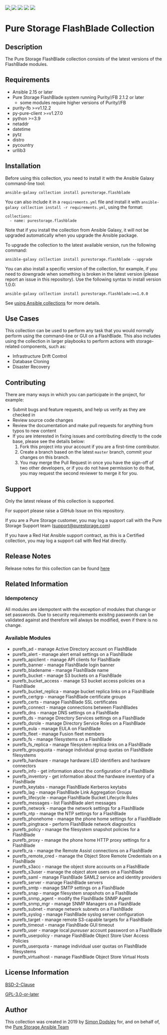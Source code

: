 <a href="https://github.com/Pure-Storage-Ansible/FlashBlade-Collection/releases/latest"><img src="https://img.shields.io/github/v/tag/Pure-Storage-Ansible/FlashBlade-Collection?label=release">
<a href="COPYING.GPLv3"><img src="https://img.shields.io/badge/license-GPL%20v3.0-brightgreen.svg"></a>
<img src="https://cla-assistant.io/readme/badge/Pure-Storage-Ansible/FlashBlade-Collection">
<img src="https://github.com/Pure-Storage-Ansible/FLashBlade-Collection/workflows/Pure%20Storage%20Ansible%20CI/badge.svg">
<a href="https://github.com/psf/black"><img src="https://img.shields.io/badge/code%20style-black-000000.svg"></a>
    
# Pure Storage FlashBlade Collection

## Description

The Pure Storage FlashBlade collection consists of the latest versions of the FlashBlade modules.

## Requirements

- Ansible 2.15 or later
- Pure Storage FlashBlade system running Purity//FB 2.1.2 or later
    - some modules require higher versions of Purity//FB
- purity-fb >=v1.12.2
- py-pure-client >=v1.27.0
- python >=3.9
- netaddr
- datetime
- pytz
- distro
- pycountry
- urllib3

## Installation

Before using this collection, you need to install it with the Ansible Galaxy command-line tool:

```
ansible-galaxy collection install purestorage.flashblade
```

You can also include it in a `requirements.yml` file and install it with `ansible-galaxy collection install -r requirements.yml`, using the format:

```
collections:
  - name: purestorage.flashblade
```

Note that if you install the collection from Ansible Galaxy, it will not be upgraded automatically when you upgrade the Ansible package. 

To upgrade the collection to the latest available version, run the following command:

```
ansible-galaxy collection install purestorage.flashblade --upgrade
```

You can also install a specific version of the collection, for example, if you need to downgrade when something is broken in the latest version (please report an issue in this repository). Use the following syntax to install version 1.0.0:

```
ansible-galaxy collection install purestorage.flashblade:==1.0.0
```

See [using Ansible collections](https://docs.ansible.com/ansible/devel/user_guide/collections_using.html) for more details.

## Use Cases

This collection can be used to perform any task that you would normally perform using the command-line or GUI on a FlashBlade. This also includes using the collection in larger playbooks to perform actions with storage-related components, such as:
* Infrastructure Drift Control
* Database Cloning
* Disaster Recovery

## Contributing

There are many ways in which you can participate in the project, for example:

* Submit bugs and feature requests, and help us verify as they are checked in
* Review source code changes
* Review the documentation and make pull requests for anything from typos to new content
* If you are interested in fixing issues and contributing directly to the code base, please see the details below:
    1. Fork this project into your account if you are a first-time contributor.
    2. Create a branch based on the latest `master` branch, commit your changes on this branch.
    3. You may merge the Pull Request in once you have the sign-off of two other developers, or if you do not have permission to do that, you may request the second reviewer to merge it for you.
 
## Support

Only the latest release of this collection is supported.

For support please raise a GitHub Issue on this repository.

If you are a Pure Storage customer, you may log a support call with the Pure Storage Support team ([support\@purestorage.com](mailto:support@purestorage.com?subject=FlashBlade-Ansible-Collection))

If you have a Red Hat Ansible support contract, as this is a Certified collection, you may log a support call with Red Hat directly.
  
## Release Notes

Release notes for this collection can be found [here](https://github.com/Pure-Storage-Ansible/FlashBlade-Collection/releases)

## Related Information
### Idempotency

All modules are idempotent with the exception of modules that change or set passwords. Due to security requirements exisitng passwords can be validated against and therefore will always be modified, even if there is no change.

### Available Modules

- purefb_ad - manage Active Directory account on FlashBlade
- purefb_alert - manage alert email settings on a FlashBlade
- purefb_apiclient - manage API clients for FlashBlade
- purefb_banner - manage FlashBlade login banner
- purefb_bladename - manage FlashBlade name
- purefb_bucket - manage S3 buckets on a FlashBlade
- purefb_bucket_access - manage S3 bucket access policies on a FlashBlade
- purefb_bucket_replica - manage bucket replica links on a FlashBlade
- purefb_certgrp - manage FlashBlade certificate groups
- purefb_certs - manage FlashBlade SSL certificates
- purefb_connect - manage connections between FlashBlades
- purefb_dns - manage DNS settings on a FlashBlade
- purefb_ds - manage Directory Services settings on a FlashBlade
- purefb_dsrole - manage Directory Service Roles on a FlashBlade
- purefb_eula - manage EULA on FlashBlade
- purefb_fleet - manage Fusion fleet members
- purefb_fs - manage filesystems on a FlashBlade
- purefb_fs_replica - manage filesystem replica links on a FlashBlade
- purefb_groupquota - manage individual group quotas on FlashBlade filesystems
- purefb_hardware - manage hardware LED identifiers and hardware connectors
- purefb_info - get information about the configuration of a FlashBlade
- purefb_inventory - get information about the hardware inventory of a FlashBlade
- purefb_keytabs - manage FlashBlade Kerberos keytabs
- purefb_lag - manage FlashBlade Link Aggregation Groups
- purefb_lifecycle - manage FlashBlade Bucket Lifecycle Rules
- purefb_messages - list FlashBlade alert messages
- purefb_network - manage the network settings for a FlashBlade
- purefb_ntp - manage the NTP settings for a FlashBlade
- purefb_phonehome - manage the phone home settings for a FlashBlade
- purefb_pingtrace - perform FlashBlade network diagnostics
- purefb_policy - manage the filesystem snapshot policies for a FlashBlade
- purefb_proxy - manage the phone home HTTP proxy settings for a FlashBlade
- purefb_ra - manage the Remote Assist connections on a FlashBlade
- purefb_remote_cred - manage the Object Store Remote Credentials on a FlashBlade
- purefb_s3acc - manage the object store accounts on a FlashBlade
- purefb_s3user - manage the object atore users on a FlashBlade
- purefb_saml - manage FlashBlade SAML2 service and identity providers
- purefb_server - manage FlashBlade servers
- purefb_smtp - manage SMTP settings on a FlashBlade
- purefb_snap - manage filesystem snapshots on a FlashBlade
- purefb_snmp_agent - modify the FlashBlade SNMP Agent
- purefb_snmp_mgr - manage SNMP Managers on a FlashBlade
- purefb_subnet - manage network subnets on a FlashBlade
- purefb_syslog - manage FlashBlade syslog server configuration
- purefb_target - manage remote S3-capable targets for a FlashBlade
- purefb_timeout - manage FlashBlade GUI timeout
- purefb_user - manage local *pureuser* account password on a FlashBlade
- purefb_userpolicy - manage FlashBlade Object Store User Access Policies
- purefb_userquota - manage individual user quotas on FlashBlade filesystems
- purefb_virtualhost - manage FlashBlade Object Store Virtual Hosts

## License Information

[BSD-2-Clause](https://directory.fsf.org/wiki?title=License:FreeBSD)

[GPL-3.0-or-later](https://www.gnu.org/licenses/gpl-3.0.en.html)

## Author

This collection was created in 2019 by [Simon Dodsley](@sdodsley) for, and on behalf of, the [Pure Storage Ansible Team](pure-ansible-team@purestorage.com)

